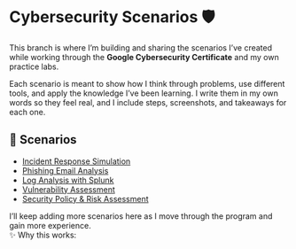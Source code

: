 # Cybersecurity Scenarios 🛡️

This branch is where I’m building and sharing the scenarios I’ve created while working through the **Google Cybersecurity Certificate** and my own practice labs.  

Each scenario is meant to show how I think through problems, use different tools, and apply the knowledge I’ve been learning. I write them in my own words so they feel real, and I include steps, screenshots, and takeaways for each one.  

## 🔗 Scenarios
- [Incident Response Simulation](./IncidentResponse/README.md)  
- [Phishing Email Analysis](./PhishingAnalysis/README.md)  
- [Log Analysis with Splunk](./LogAnalysis/README.md)  
- [Vulnerability Assessment](./VulnerabilityAssessment/README.md)  
- [Security Policy & Risk Assessment](./SecurityPolicy/README.md)  

I’ll keep adding more scenarios here as I move through the program and gain more experience.  
✨ Why this works:
